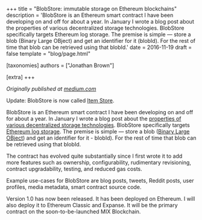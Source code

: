 +++
title = "BlobStore: immutable storage on Ethereum blockchains"
description = 'BlobStore is an Ethereum smart contract I have been developing on and off for about a year. In January I wrote a blog post about the properties of various decentralized storage technologies. BlobStore specifically targets Ethereum log storage. The premise is simple — store a blob (Binary Large OBject) and get an identifier for it (blobId). For the rest of time that blob can be retrieved using that blobId.'
date = 2016-11-19
draft = false
template = "blog/page.html"

[taxonomies]
authors = ["Jonathan Brown"]

[extra]
+++

*Originally published at [medium.com](https://medium.com/mix-blockchain/blobstore-immutable-storage-on-ethereum-blockchains-8663304cd087)*

<p>Update: BlobStore is now called <a href="https://docs.mix-blockchain.org/en/latest/item_store.html" target="_blank">Item Store</a>.</p>

<p>BlobStore is an Ethereum smart contract I have been developing on and off for about a year. In January I wrote a blog post about the <a href="/blog/ethereum-text-publishing/">properties of various decentralized storage technologies</a>. BlobStore specifically targets <a href="https://docs.soliditylang.org/en/develop/contracts.html#events" target="_blank">Ethereum log storage</a>. The premise is simple — store a blob (<a href="https://en.wikipedia.org/wiki/Object_storage" target="_blank">Binary Large OBject</a>) and get an identifier for it - blobId). For the rest of time that blob can be retrieved using that blobId.</p>

<p>The contract has evolved quite substantially since I first wrote it to add more features such as ownership, configurability, rudimentary revisioning, contract upgradability, testing, and reduced gas costs.</p>

<p>Example use-cases for BlobStore are blog posts, tweets, Reddit posts, user profiles, media metadata, smart contract source code.</p>

<p>Version 1.0 has now been released. It has been deployed on Ethereum. I will also deploy it to Ethereum Classic and Expanse. It will be the primary contract on the soon-to-be-launched MIX Blockchain.</p>
